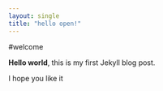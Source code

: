 ```yaml
---
layout: single
title: "hello open!"
---
```


#welcome

**Hello world**, this is my first Jekyll blog post.

I hope you like it